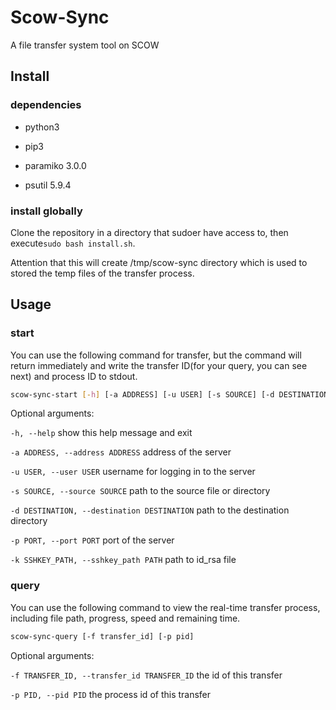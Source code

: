 # Scow-Sync
A file transfer system tool on SCOW

## Install

### dependencies

- python3
 
- pip3

- paramiko 3.0.0

- psutil 5.9.4 

### install globally

Clone the repository in a directory that sudoer have access to, then execute`sudo bash install.sh`. 

Attention that this will create /tmp/scow-sync directory which is used to stored the temp files of the transfer process.

## Usage

### start

You can use the following command for transfer, but the command will return immediately and write the transfer ID(for your query, you can see next) and process ID to stdout.

```bash
scow-sync-start [-h] [-a ADDRESS] [-u USER] [-s SOURCE] [-d DESTINATION] [-p PORT] [-k SSHKEY_PATH]
```

Optional arguments:

  `-h, --help`  show this help message and exit

  `-a ADDRESS, --address ADDRESS` address of the server

  `-u USER, --user USER`  username for logging in to the server

  `-s SOURCE, --source SOURCE`  path to the source file or directory

  `-d DESTINATION, --destination DESTINATION` path to the destination directory
  
  `-p PORT, --port PORT`  port of the server

  `-k SSHKEY_PATH, --sshkey_path PATH`  path to id_rsa file

### query

You can use the following command to view the real-time transfer process, including file path, progress, speed and remaining time.

```bash
scow-sync-query [-f transfer_id] [-p pid]
```

Optional arguments:

  `-f TRANSFER_ID, --transfer_id TRANSFER_ID`  the id of this transfer

  `-p PID, --pid PID` the process id of this transfer

  
